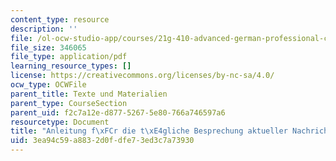 ```yaml
---
content_type: resource
description: ''
file: /ol-ocw-studio-app/courses/21g-410-advanced-german-professional-communication-spring-2017/3ea94c59a8832d0fdfe73ed3c7a73930_21G_410s17_W01_M01.pdf
file_size: 346065
file_type: application/pdf
learning_resource_types: []
license: https://creativecommons.org/licenses/by-nc-sa/4.0/
ocw_type: OCWFile
parent_title: Texte und Materialien
parent_type: CourseSection
parent_uid: f2c7a12e-d877-5267-5e80-766a746597a6
resourcetype: Document
title: "Anleitung f\xFCr die t\xE4gliche Besprechung aktueller Nachrichten"
uid: 3ea94c59-a883-2d0f-dfe7-3ed3c7a73930
---
```

